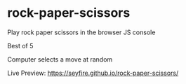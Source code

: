 # rock-paper-scissors
Play rock paper scissors in the browser JS console

Best of 5

Computer selects a move at random

Live Preview: https://seyfire.github.io/rock-paper-scissors/
